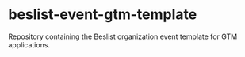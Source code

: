 # beslist-event-gtm-template
Repository containing the Beslist organization event template for GTM applications.
